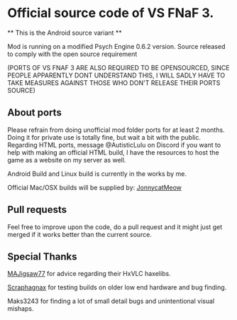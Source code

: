 # Official source code of VS FNaF 3.
** This is the Android source variant ** 

Mod is running on a modified Psych Engine 0.6.2 version.
Source released to comply with the open source requirement 

(PORTS OF VS FNAF 3 ARE ALSO REQUIRED TO BE OPENSOURCED, SINCE PEOPLE APPARENTLY DONT UNDERSTAND THIS, I WILL SADLY HAVE TO TAKE MEASURES AGAINST THOSE WHO DON'T RELEASE THEIR PORTS SOURCE)

## About ports
Please refrain from doing unofficial mod folder ports for at least 2 months. Doing it for private use is totally fine, but wait a bit with the public.
Regarding HTML ports, message @AutisticLulu on Discord if you want to help with making an official HTML build, I have the resources to host the game as a website on my server as well.

Android Build and Linux build is currently in the works by me.

Official Mac/OSX builds will be supplied by: [JonnycatMeow](https://github.com/JonnycatMeow)

## Pull requests
Feel free to improve upon the code, do a pull request and it might just get merged if it works better than the current source.

## Special Thanks
[MAJigsaw77](https://github.com/MAJigsaw77) for advice regarding their HxVLC haxelibs.

[Scraphagnax](https://www.youtube.com/@Scraphagnax) for testing builds on older low end hardware and bug finding.

Maks3243 for finding a lot of small detail bugs and unintentional visual mishaps.
